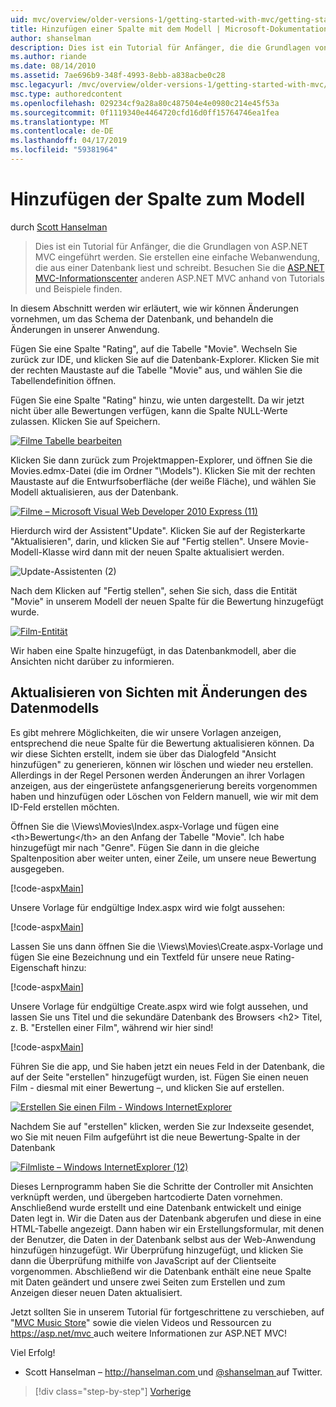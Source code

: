 ```yaml
---
uid: mvc/overview/older-versions-1/getting-started-with-mvc/getting-started-with-mvc-part8
title: Hinzufügen einer Spalte mit dem Modell | Microsoft-Dokumentation
author: shanselman
description: Dies ist ein Tutorial für Anfänger, die die Grundlagen von ASP.NET MVC eingeführt werden. Erstellen Sie eine einfache Webanwendung, die aus einer Datenbank liest und schreibt.
ms.author: riande
ms.date: 08/14/2010
ms.assetid: 7ae696b9-348f-4993-8ebb-a838acbe0c28
msc.legacyurl: /mvc/overview/older-versions-1/getting-started-with-mvc/getting-started-with-mvc-part8
msc.type: authoredcontent
ms.openlocfilehash: 029234cf9a28a80c487504e4e0980c214e45f53a
ms.sourcegitcommit: 0f1119340e4464720cfd16d0ff15764746ea1fea
ms.translationtype: MT
ms.contentlocale: de-DE
ms.lasthandoff: 04/17/2019
ms.locfileid: "59381964"
---
```

# <a name="adding-a-column-to-the-model"></a>Hinzufügen der Spalte zum Modell

durch [Scott Hanselman](https://github.com/shanselman)

> Dies ist ein Tutorial für Anfänger, die die Grundlagen von ASP.NET MVC eingeführt werden. Sie erstellen eine einfache Webanwendung, die aus einer Datenbank liest und schreibt. Besuchen Sie die [ASP.NET MVC-Informationscenter](../../../index.md) anderen ASP.NET MVC anhand von Tutorials und Beispiele finden.


In diesem Abschnitt werden wir erläutert, wie wir können Änderungen vornehmen, um das Schema der Datenbank, und behandeln die Änderungen in unserer Anwendung.

Fügen Sie eine Spalte "Rating", auf die Tabelle "Movie". Wechseln Sie zurück zur IDE, und klicken Sie auf die Datenbank-Explorer. Klicken Sie mit der rechten Maustaste auf die Tabelle "Movie" aus, und wählen Sie die Tabellendefinition öffnen.

Fügen Sie eine Spalte "Rating" hinzu, wie unten dargestellt. Da wir jetzt nicht über alle Bewertungen verfügen, kann die Spalte NULL-Werte zulassen. Klicken Sie auf Speichern.

[![Filme Tabelle bearbeiten](getting-started-with-mvc-part8/_static/image2.png)](getting-started-with-mvc-part8/_static/image1.png)

Klicken Sie dann zurück zum Projektmappen-Explorer, und öffnen Sie die Movies.edmx-Datei (die im Ordner "\Models"). Klicken Sie mit der rechten Maustaste auf die Entwurfsoberfläche (der weiße Fläche), und wählen Sie Modell aktualisieren, aus der Datenbank.

[![Filme – Microsoft Visual Web Developer 2010 Express (11)](getting-started-with-mvc-part8/_static/image4.png)](getting-started-with-mvc-part8/_static/image3.png)

Hierdurch wird der Assistent"Update". Klicken Sie auf der Registerkarte "Aktualisieren", darin, und klicken Sie auf "Fertig stellen". Unsere Movie-Modell-Klasse wird dann mit der neuen Spalte aktualisiert werden.

![Update-Assistenten (2)](getting-started-with-mvc-part8/_static/image5.png)

Nach dem Klicken auf "Fertig stellen", sehen Sie sich, dass die Entität "Movie" in unserem Modell der neuen Spalte für die Bewertung hinzugefügt wurde.

[![Film-Entität](getting-started-with-mvc-part8/_static/image7.png)](getting-started-with-mvc-part8/_static/image6.png)

Wir haben eine Spalte hinzugefügt, in das Datenbankmodell, aber die Ansichten nicht darüber zu informieren.

## <a name="update-views-with-model-changes"></a>Aktualisieren von Sichten mit Änderungen des Datenmodells

Es gibt mehrere Möglichkeiten, die wir unsere Vorlagen anzeigen, entsprechend die neue Spalte für die Bewertung aktualisieren können. Da wir diese Sichten erstellt, indem sie über das Dialogfeld "Ansicht hinzufügen" zu generieren, können wir löschen und wieder neu erstellen. Allerdings in der Regel Personen werden Änderungen an ihrer Vorlagen anzeigen, aus der eingerüstete anfangsgenerierung bereits vorgenommen haben und hinzufügen oder Löschen von Feldern manuell, wie wir mit dem ID-Feld erstellen möchten.

Öffnen Sie die \Views\Movies\Index.aspx-Vorlage und fügen eine &lt;th&gt;Bewertung&lt;/th&gt; an den Anfang der Tabelle "Movie". Ich habe hinzugefügt mir nach "Genre". Fügen Sie dann in die gleiche Spaltenposition aber weiter unten, einer Zeile, um unsere neue Bewertung ausgegeben.

[!code-aspx[Main](getting-started-with-mvc-part8/samples/sample1.aspx)]

Unsere Vorlage für endgültige Index.aspx wird wie folgt aussehen:

[!code-aspx[Main](getting-started-with-mvc-part8/samples/sample2.aspx)]

Lassen Sie uns dann öffnen Sie die \Views\Movies\Create.aspx-Vorlage und fügen Sie eine Bezeichnung und ein Textfeld für unsere neue Rating-Eigenschaft hinzu:

[!code-aspx[Main](getting-started-with-mvc-part8/samples/sample3.aspx)]

Unsere Vorlage für endgültige Create.aspx wird wie folgt aussehen, und lassen Sie uns Titel und die sekundäre Datenbank des Browsers &lt;h2&gt; Titel, z. B. "Erstellen einer Film", während wir hier sind!

[!code-aspx[Main](getting-started-with-mvc-part8/samples/sample4.aspx)]

Führen Sie die app, und Sie haben jetzt ein neues Feld in der Datenbank, die auf der Seite "erstellen" hinzugefügt wurden, ist. Fügen Sie einen neuen Film - diesmal mit einer Bewertung –, und klicken Sie auf erstellen.

[![Erstellen Sie einen Film - Windows InternetExplorer](getting-started-with-mvc-part8/_static/image9.png)](getting-started-with-mvc-part8/_static/image8.png)

Nachdem Sie auf "erstellen" klicken, werden Sie zur Indexseite gesendet, wo Sie mit neuen Film aufgeführt ist die neue Bewertung-Spalte in der Datenbank

[![Filmliste – Windows InternetExplorer (12)](getting-started-with-mvc-part8/_static/image11.png)](getting-started-with-mvc-part8/_static/image10.png)

Dieses Lernprogramm haben Sie die Schritte der Controller mit Ansichten verknüpft werden, und übergeben hartcodierte Daten vornehmen. Anschließend wurde erstellt und eine Datenbank entwickelt und einige Daten legt in. Wir die Daten aus der Datenbank abgerufen und diese in eine HTML-Tabelle angezeigt. Dann haben wir ein Erstellungsformular, mit denen der Benutzer, die Daten in der Datenbank selbst aus der Web-Anwendung hinzufügen hinzugefügt. Wir Überprüfung hinzugefügt, und klicken Sie dann die Überprüfung mithilfe von JavaScript auf der Clientseite vorgenommen. Abschließend wir die Datenbank enthält eine neue Spalte mit Daten geändert und unsere zwei Seiten zum Erstellen und zum Anzeigen dieser neuen Daten aktualisiert.

Jetzt sollten Sie in unserem Tutorial für fortgeschrittene zu verschieben, auf "[MVC Music Store](../../older-versions/mvc-music-store/mvc-music-store-part-1.md)" sowie die vielen Videos und Ressourcen zu [ https://asp.net/mvc ](https://asp.net/mvc) auch weitere Informationen zur ASP.NET MVC!

Viel Erfolg!

- Scott Hanselman – [ http://hanselman.com ](http://hanselman.com) und [ @shanselman ](http://twitter.com/shanselman) auf Twitter.

> [!div class="step-by-step"]
> [Vorherige](getting-started-with-mvc-part7.md)
